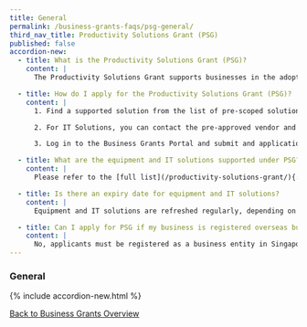 ```yaml
---
title: General
permalink: /business-grants-faqs/psg-general/
third_nav_title: Productivity Solutions Grant (PSG)
published: false
accordion-new:
  - title: What is the Productivity Solutions Grant (PSG)?
    content: |
      The Productivity Solutions Grant supports businesses in the adoption of solutions and/or equipment that improve productivity. Businesses can choose from a list of pre-scoped solutions.

  - title: How do I apply for the Productivity Solutions Grant (PSG)?
    content: |
      1. Find a supported solution from the list of pre-scoped solutions.

      2. For IT Solutions, you can contact the pre-approved vendor and request a quotation. For equipment, you can engage any vendor and request a quotation as long as the equipment is supported under PSG. You may wish to clarify with your processing agency on any technical specifications required.

      3. Log in to the Business Grants Portal and submit and application.

  - title: What are the equipment and IT solutions supported under PSG?
    content: |
      Please refer to the [full list](/productivity-solutions-grant/){:target="_blank"} of supportable equipment and IT solutions under PSG.

  - title: Is there an expiry date for equipment and IT solutions?
    content: |
      Equipment and IT solutions are refreshed regularly, depending on vendors' contracts with PSG participating agencies.

  - title: Can I apply for PSG if my business is registered overseas but I would like to expand to Singapore?
    content: |
      No, applicants must be registered as a business entity in Singapore to apply for PSG.
---
```


### General

{% include accordion-new.html %}

[Back to Business Grants Overview](/business-grants-portal/)
